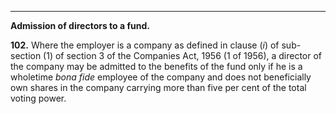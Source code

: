 ****

**Admission of directors to a fund.**

**102.** Where the employer is a company as defined in clause (_i_) of sub-section (1) of section 3 of the Companies Act, 1956 (1 of 1956), a director of the company may be admitted to the benefits of the fund only if he is a wholetime _bona fide_ employee of the company and does not beneficially own shares in the company carrying more than five per cent of the total voting power.